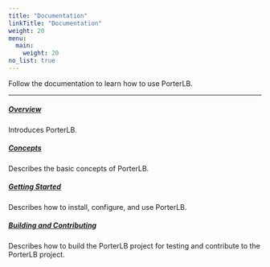 ```yaml
---
title: "Documentation"
linkTitle: "Documentation"
weight: 20
menu:
  main:
    weight: 20
no_list: true
---
```


Follow the documentation to learn how to use PorterLB.

---

##### **[Overview](/docs/overview/)**

Introduces PorterLB.

##### **[Concepts](/docs/concepts/)**

Describes the basic concepts of PorterLB.

##### **[Getting Started](/docs/getting-started/)**

Describes how to install, configure, and use PorterLB.

##### **[Building and Contributing](/docs/building-and-contributing/)**

Describes how to build the PorterLB project for testing and contribute to the PorterLB project.